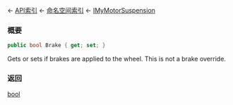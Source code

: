 ← [API索引](Api-Index) ← [命名空间索引](Namespace-Index) ← [IMyMotorSuspension](Sandbox.ModAPI.Ingame.IMyMotorSuspension)

### 概要

```csharp
public bool Brake { get; set; }
```

Gets or sets if brakes are applied to the wheel. This is not a brake override.

### 返回

[bool](https://docs.microsoft.com/en-us/dotnet/api/System.Boolean?view=netframework-4.6)

